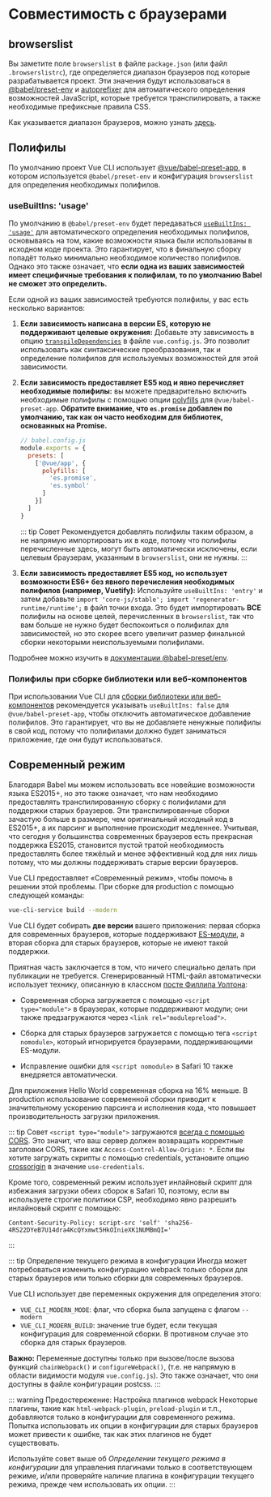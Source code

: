 # Совместимость с браузерами

## browserslist

Вы заметите поле `browserslist` в файле `package.json` (или файл `.browserslistrc`), где определяется диапазон браузеров под которые разрабатывается проект. Эти значения будут использоваться в [@babel/preset-env][babel-preset-env] и [autoprefixer][autoprefixer] для автоматического определения возможностей JavaScript, которые требуется транспилировать, а также необходимые префиксные правила CSS.

Как указывается диапазон браузеров, можно узнать [здесь][browserslist].

## Полифилы

По умолчанию проект Vue CLI использует [@vue/babel-preset-app][babel-preset-app], в котором используется `@babel/preset-env` и конфигурация `browserslist` для определения необходимых полифилов.

### useBuiltIns: 'usage'

По умолчанию в `@babel/preset-env` будет передаваться [`useBuiltIns: 'usage'`](https://new.babeljs.io/docs/en/next/babel-preset-env.html#usebuiltins-usage) для автоматического определения необходимых полифилов, основываясь на том, какие возможности языка были использованы в исходном коде проекта. Это гарантирует, что в финальную сборку попадёт только минимально необходимое количество полифилов. Однако это также означает, что **если одна из ваших зависимостей имеет специфичные требования к полифилам, то по умолчанию Babel не сможет это определить.**

Если одной из ваших зависимостей требуются полифилы, у вас есть несколько вариантов:

1. **Если зависимость написана в версии ES, которую не поддерживают целевые окружения:** Добавьте эту зависимость в опцию [`transpileDependencies`](../config/#transpiledependencies) в файле `vue.config.js`. Это позволит использовать как синтаксические преобразования, так и определение полифилов для используемых возможностей для этой зависимости.

2. **Если зависимость предоставляет ES5 код и явно перечисляет необходимые полифилы:** вы можете предварительно включить необходимые полифилы с помощью опции [polyfills](https://github.com/vuejs/vue-cli/tree/dev/packages/%40vue/babel-preset-app#polyfills) для `@vue/babel-preset-app`. **Обратите внимание, что `es.promise` добавлен по умолчанию, так как он  часто необходим для библиотек, основанных на Promise.**

    ```js
    // babel.config.js
    module.exports = {
      presets: [
        ['@vue/app', {
          polyfills: [
            'es.promise',
            'es.symbol'
          ]
        }]
      ]
    }
    ```

    ::: tip Совет
    Рекомендуется добавлять полифилы таким образом, а не напрямую импортировать их в коде, потому что полифилы перечисленные здесь, могут быть автоматически исключены, если целевым браузерам, указанным в `browserslist`, они не нужны.
    :::

3. **Если зависимость предоставляет ES5 код, но использует возможности ES6+ без явного перечисления необходимых полифилов (например, Vuetify):** Используйте `useBuiltIns: 'entry'` и затем добавьте `import 'core-js/stable'; import 'regenerator-runtime/runtime';` в файл точки входа. Это будет импортировать **ВСЕ** полифилы на основе целей, перечисленных в `browserslist`, так что вам больше не нужно будет беспокоиться о полифилах для зависимостей, но это скорее всего увеличит размер финальной сборки некоторыми неиспользуемыми полифилами.

Подробнее можно изучить в [документации @babel-preset/env](https://new.babeljs.io/docs/en/next/babel-preset-env.html#usebuiltins-usage).

### Полифилы при сборке библиотеки или веб-компонентов

При использовании Vue CLI для [сборки библиотеки или веб-компонентов](./build-targets.md) рекомендуется указывать `useBuiltIns: false` для `@vue/babel-preset-app`, чтобы отключить автоматическое добавление полифилов. Это гарантирует, что вы не добавляете ненужные полифилы в свой код, потому что полифилами должно будет заниматься приложение, где они будут использоваться.

## Современный режим

Благодаря Babel мы можем использовать все новейшие возможности языка ES2015+, но это также означает, что нам необходимо предоставлять транспилированную сборку с полифилами для поддержки старых браузеров. Эти транспилированные сборки зачастую больше в размере, чем оригинальный исходный код в ES2015+, а их парсинг и выполнение происходит медленнее. Учитывая, что сегодня у большинства современных браузеров есть прекрасная поддержка ES2015, становится пустой тратой необходимость предоставлять более тяжёлый и менее эффективный код для них лишь потому, что мы должны поддерживать старые версии браузеров.

Vue CLI предоставляет «Современный режим», чтобы помочь в решении этой проблемы. При сборке для production с помощью следующей команды:

```bash
vue-cli-service build --modern
```

Vue CLI будет собирать **две версии** вашего приложения: первая сборка для современных браузеров, которые поддерживают [ES-модули](https://jakearchibald.com/2017/es-modules-in-browsers/), а вторая сборка для старых браузеров, которые не имеют такой поддержки.

Приятная часть заключается в том, что ничего специально делать при публикации не требуется. Сгенерированный HTML-файл автоматически использует технику, описанную в классном [посте Филлипа Уолтона](https://philipwalton.com/articles/deploying-es2015-code-in-production-today/):

- Современная сборка загружается с помощью `<script type="module">` в браузерах, которые поддерживают модули; они также предзагружаются через `<link rel="modulepreload">`.

- Сборка для старых браузеров загружается с помощью тега `<script nomodule>`, который игнорируется браузерами, поддерживающими ES-модули.

- Исправление ошибки для `<script nomodule>` в Safari 10 также внедряется автоматически.

Для приложения Hello World современная сборка на 16% меньше. В production использование современной сборки приводит к значительному ускорению парсинга и исполнения кода, что повышает производительность загрузки приложения.

::: tip Совет
`<script type="module">` загружаются [всегда с помощью CORS](https://jakearchibald.com/2017/es-modules-in-browsers/#always-cors). Это значит, что ваш сервер должен возвращать корректные заголовки CORS, такие как `Access-Control-Allow-Origin: *`. Если вы хотите загружать скрипты с помощью credentials, установите опцию [crossorigin](../config/#crossorigin) в значение `use-credentials`.

Кроме того, современный режим использует инлайновый скрипт для избежания загрузки обеих сборок в Safari 10, поэтому, если вы используете строгие политики CSP, необходимо явно разрешить инлайновый скрипт с помощью:

```
Content-Security-Policy: script-src 'self' 'sha256-4RS22DYeB7U14dra4KcQYxmwt5HkOInieXK1NUMBmQI='
```
:::

::: tip Определение текущего режима в конфигурации
Иногда может потребоваться изменить конфигурацию webpack только сборки для старых браузеров или только сборки для современных браузеров.

Vue CLI использует две переменных окружения для определения этого:

* `VUE_CLI_MODERN_MODE`: флаг, что сборка была запущена с флагом `--modern`
* `VUE_CLI_MODERN_BUILD`: значение true будет, если текущая конфигурация для современной сборки. В противном случае это сборка для старых браузеров.

**Важно:** Переменные доступны только при вызове/после вызова функций `chainWebpack()` и `configureWebpack()`, (т.е. не напрямую в области видимости модуля `vue.config.js`). Это также означает, что они доступны в файле конфигурации postcss.
:::

::: warning Предостережение: Настройка плагинов webpack
Некоторые плагины, такие как `html-webpack-plugin`, `preload-plugin` и т.п., добавляются только в конфигурации для современного режима. Попытка использовать их опции в конфигурации для старых браузеров может привести к ошибке, так как этих плагинов не будет существовать.

Используйте совет выше об *Определении текущего режима в конфигурации* для управления плагинами только в соответствующем режиме, и/или проверяйте наличие плагина в конфигурации текущего режима, прежде чем использовать их опции.
:::

[autoprefixer]: https://github.com/postcss/autoprefixer
[babel-preset-env]: https://new.babeljs.io/docs/en/next/babel-preset-env.html
[babel-preset-app]: https://github.com/vuejs/vue-cli/tree/dev/packages/%40vue/babel-preset-app
[browserslist]: https://github.com/ai/browserslist
